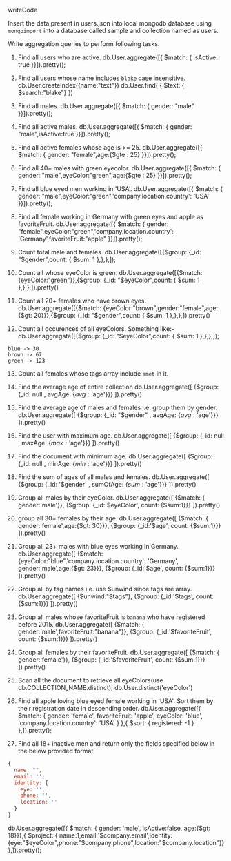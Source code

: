 writeCode

Insert the data present in users.json into local mongodb database using `mongoimport` into a database called sample and collection named as users.

Write aggregation queries to perform following tasks.

1. Find all users who are active.
   db.User.aggregate([{ $match: { isActive: true }}]).pretty();

2. Find all users whose name includes `blake` case insensitive.
   db.User.createIndex({name:"text"})
   db.User.find( { $text: { $search:"blake"} })

3. Find all males.
   db.User.aggregate([{ $match: { gender: "male" }}]).pretty();
4. Find all active males.
   db.User.aggregate([{ $match: { gender: "male",isActive:true }}]).pretty();
5. Find all active females whose age is >= 25.
   db.User.aggregate([{ $match: { gender: "female",age:{$gte : 25} }}]).pretty();
6. Find all 40+ males with green eyecolor.
   db.User.aggregate([{ $match: { gender: "male",eyeColor:"green",age:{$gte : 25} }}]).pretty();
7. Find all blue eyed men working in 'USA'.
   db.User.aggregate([{ $match: { gender: "male",eyeColor:"green",'company.location.country': 'USA' }}]).pretty();
8. Find all female working in Germany with green eyes and apple as favoriteFruit.
   db.User.aggregate([{ $match: { gender: "female",eyeColor:"green",'company.location.country': 'Germany',favoriteFruit:"apple" }}]).pretty();
9. Count total male and females.
   db.User.aggregate([{$group: {_id: "$gender",count: { $sum: 1 },},},]);
10. Count all whose eyeColor is green.
    db.User.aggregate([{$match: {eyeColor:"green"}},{$group: {_id: "$eyeColor",count: { $sum: 1 },},},]).pretty()
11. Count all 20+ females who have brown eyes.
    db.User.aggregate([{$match: {eyeColor:"brown",gender:"female",age:{$gt: 20}}},{$group: {_id: "$gender",count: { $sum: 1 },},},]).pretty()
12. Count all occurences of all eyeColors.
    Something like:-
    db.User.aggregate([{$group: {_id: "$eyeColor",count: { $sum: 1 },},},]);

```
blue -> 30
brown -> 67
green -> 123
```

13. Count all females whose tags array include `amet` in it.

14. Find the average age of entire collection
    db.User.aggregate([ {$group: {_id: null , avgAge: {$avg: '$age'}}} ]).pretty()
15. Find the average age of males and females i.e. group them by gender.
    db.User.aggregate([ {$group: {_id: "$gender" , avgAge: {$avg: '$age'}}} ]).pretty()
16. Find the user with maximum age.
    db.User.aggregate([ {$group: {_id: null , maxAge: {$max: '$age'}}} ]).pretty()

17. Find the document with minimum age.
    db.User.aggregate([ {$group: {_id: null , minAge: {$min: '$age'}}} ]).pretty()
18. Find the sum of ages of all males and females.
    db.User.aggregate([ {$group: {_id: '$gender' , sumOfAge: {$sum: '$age'}}} ]).pretty()
19. Group all males by their eyeColor.
    db.User.aggregate([ {$match: { gender:'male'}}, {$group: {_id:'$eyeColor', count: {$sum:1}}} ]).pretty()
20. group all 30+ females by their age.
    db.User.aggregate([ {$match: { gender:'female',age:{$gt: 30}}}, {$group: {_id:'$age', count: {$sum:1}}} ]).pretty()
21. Group all 23+ males with blue eyes working in Germany.
    db.User.aggregate([ {$match: {eyeColor:"blue",'company.location.country': 'Germany', gender:'male',age:{$gt: 23}}}, {$group: {_id:'$age', count: {$sum:1}}} ]).pretty()
22. Group all by tag names i.e. use \$unwind since tags are array.
    db.User.aggregate([ {$unwind:"$tags"}, {$group: {_id:'$tags', count: {$sum:1}}} ]).pretty()
23. Group all males whose favoriteFruit is `banana` who have registered before 2015.
    db.User.aggregate([ {$match: { gender:'male',favoriteFruit:"banana"}}, {$group: {_id:'$favoriteFruit', count: {$sum:1}}} ]).pretty()
24. Group all females by their favoriteFruit.
    db.User.aggregate([ {$match: { gender:'female'}}, {$group: {_id:'$favoriteFruit', count: {$sum:1}}} ]).pretty()
25. Scan all the document to retrieve all eyeColors(use db.COLLECTION_NAME.distinct);
    db.User.distinct('eyeColor')
26. Find all apple loving blue eyed female working in 'USA'. Sort them by their registration date in descending order.
    db.User.aggregate([{ $match: { gender: 'female', favoriteFruit: 'apple', eyeColor: 'blue', 'company.location.country': 'USA' } },{ $sort: { registered: -1 } },]).pretty();
27. Find all 18+ inactive men and return only the fields specified below in the below provided format

```js
{
  name: "",
  email: '';
  identity: {
    eye: '',
    phone: '',
    location: ''
  }
}
```

db.User.aggregate([{ $match: { gender: 'male', isActive:false, age:{$gt: 18}}},{ $project: { name:1,email:'$company.email',identity:{eye:"$eyeColor",phone:"$company.phone",location:"$company.location"}}},]).pretty();
